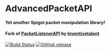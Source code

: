 # AdvancedPacketAPI 

#### Yet another Spigot packet manipulation library!
#### Fork of [PacketListenerAPI](https://github.com/InventivetalentDev/PacketListenerAPI) by [Inventivetalent](https://github.com/InventivetalentDev)

[![Build Status](https://ci.codemc.org/buildStatus/icon?job=CodeMC%2FAdvancedPacketAPI)](https://ci.codemc.org/job/CodeMC/job/AdvancedPacketAPI/)
[![GitHub release](https://img.shields.io/github/release/CodeMC/AdvancedPacketAPI.svg)](https://github.com/CodeMC/AdvancedPacketAPI/releases/latest)
